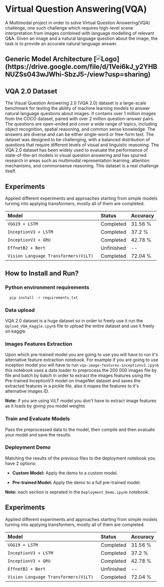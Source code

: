 
# Virtual Question Answering(VQA)

A Multimodal project in  order to solve Virtual Question Answering(VQA) challenge, one such challenge which requires high-level scene interpretation from images combined with language modelling of relevant Q&A. Given an image and a natural language question about the image, the task is to provide an accurate natural language answer.


## Generic Model Architecture [![Logo]([https://camo.githubusercontent.com/5d485ae752f73ada4573280e09581e5d442add97ce67bc9b2d290c1a1a94eb80/687474703a2f2f692e696d6775722e636f6d2f327a4a30396d512e706e67](https://drive.google.com/file/d/1Vei6kJ_y2YHBNUZSs043wJWhi-SbzJ5-/view?usp=sharing))](https://drive.google.com/file/d/1Vei6kJ_y2YHBNUZSs043wJWhi-SbzJ5-/view?usp=sharing)







## VQA 2.0 Dataset

The Visual Question Answering 2.0 (VQA 2.0) dataset is a large-scale benchmark for testing the ability of machine learning models to answer natural language questions about images. It contains over 1 million images from the COCO dataset, paired with over 2 million question-answer pairs. The questions are open-ended and cover a wide range of topics, including object recognition, spatial reasoning, and common sense knowledge. The answers are diverse and can be either single-word or free-form text. The dataset was designed to be challenging, with a balanced distribution of questions that require different levels of visual and linguistic reasoning. The VQA 2.0 dataset has been widely used to evaluate the performance of state-of-the-art models in visual question answering and has spurred research in areas such as multimodal representation learning, attention mechanisms, and commonsense reasoning. This dataset is a real challenge itself.
## Experiments

Applied different experiments and approaches starting from simple models turning into applying transformers, mostly all of them are completed.

| Model                                   |  Status     | Accuracy  |
| :--------                               | :-------    | :-------  |
| `VGG19 + LSTM`                          | Completed   | 31.56 %   |
| `InceptionV3 + LSTM`                    | Completed   | 37.2 %    |
| `InceptionV3 + GRU`                     | Completed   | 42.78 %   |
| `EffnetB2 + Bert`                       | Unfinished  | --        |
| `Vision Language Transformers(ViLT) `   | Completed   | 72.04 %   |

## How to Install and Run?

### Python environment requirements

```
  pip install -r requirements.txt
```

### Data upload

VQA 2.0 dataset is a huge dataset so in order to freely use it run the `Upload_VQA_Kaggle.ipynb` file to upload the entire dataset and use it freely on kaggle.


### Images Features Extraction

Upon which pre-trained model you are going to use you will have to run it's alternative feature extraction notebook. For example if you are going to use inception model you will have to run `vqa-image-features-inceptionv3.ipynb` this notebook uses a data loader to preprocess the 200 000 images file by file and batch by batch in order to extract the images features using the Pre-trained InceptionV3 model on ImageNet dataset and saves the extracted features in a pickle file, also it mapes the features to it's alternative images ID.

**Note:** if you are using ViLT model you don't have to extract image features as it loads by giving you model weights


### Train and Evaluate Models

Pass the preprocessed data to the model, then compile and then evaluate your model and save the results.

### Deployment Demo

Matching the results of the previous files to the deployment notebook you have 2 options:

-   **Custom Model:** Apply the demo to a custom model.

-   **Pre-trained Model:** Apply the demo to a full pre-trained model.

**Note:** each section is seprated in the `Deployment_Demo.ipynb` notebook.
## Experiments

Applied different experiments and approaches starting from simple models turning into applying transformers, mostly all of them are completed.

| Model                                   |  Status     | Accuracy  |
| :--------                               | :-------    | :-------  |
| `VGG19 + LSTM`                          | Completed   | 31.56 %   |
| `InceptionV3 + LSTM`                    | Completed   | 37.2 %    |
| `InceptionV3 + GRU`                     | Completed   | 42.78 %   |
| `EffnetB2 + Bert`                       | Unfinished  | --        |
| `Vision Language Transformers(ViLT) `   | Completed   | 72.04 %   |
